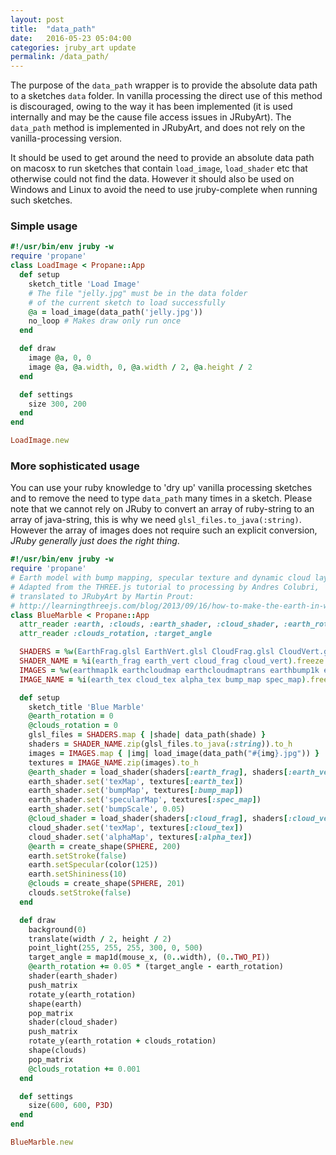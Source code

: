 ```yaml
---
layout: post
title:  "data_path"
date:   2016-05-23 05:04:00
categories: jruby_art update
permalink: /data_path/
---
```

The purpose of the `data_path` wrapper is to provide the absolute data path to a sketches `data` folder. In vanilla processing the direct use of this method is discouraged, owing to the way it has been implemented (it is used internally and may be the cause file access issues in JRubyArt). The `data_path` method is implemented in JRubyArt, and does not rely on the vanilla-processing version.

It should be used to get around the need to provide an absolute data path on macosx to run sketches that contain `load_image`, `load_shader` etc that otherwise could not find the data. However it should also be used on Windows and Linux to avoid the need to use jruby-complete when running such sketches.

### Simple usage ###

```ruby
#!/usr/bin/env jruby -w
require 'propane'
class LoadImage < Propane::App
  def setup
    sketch_title 'Load Image'
    # The file "jelly.jpg" must be in the data folder
    # of the current sketch to load successfully
    @a = load_image(data_path('jelly.jpg'))
    no_loop # Makes draw only run once
  end

  def draw
    image @a, 0, 0
    image @a, @a.width, 0, @a.width / 2, @a.height / 2
  end

  def settings
    size 300, 200
  end
end

LoadImage.new
```

### More sophisticated usage ###
You can use your ruby knowledge to 'dry up' vanilla processing sketches and to remove the need to type `data_path` many times in a sketch. Please note that we cannot rely on JRuby to convert an array of ruby-string to an array of java-string, this is why we need `glsl_files.to_java(:string)`. However the array of images does not require such an explicit conversion, _JRuby generally just does the right thing_.

```ruby
#!/usr/bin/env jruby -w
require 'propane'
# Earth model with bump mapping, specular texture and dynamic cloud layer.
# Adapted from the THREE.js tutorial to processing by Andres Colubri,
# translated to JRubyArt by Martin Prout:
# http://learningthreejs.com/blog/2013/09/16/how-to-make-the-earth-in-webgl/
class BlueMarble < Propane::App
  attr_reader :earth, :clouds, :earth_shader, :cloud_shader, :earth_rotation
  attr_reader :clouds_rotation, :target_angle

  SHADERS = %w(EarthFrag.glsl EarthVert.glsl CloudFrag.glsl CloudVert.glsl).freeze
  SHADER_NAME = %i(earth_frag earth_vert cloud_frag cloud_vert).freeze
  IMAGES = %w(earthmap1k earthcloudmap earthcloudmaptrans earthbump1k earthspec1k).freeze
  IMAGE_NAME = %i(earth_tex cloud_tex alpha_tex bump_map spec_map).freeze

  def setup
    sketch_title 'Blue Marble'
    @earth_rotation = 0
    @clouds_rotation = 0
    glsl_files = SHADERS.map { |shade| data_path(shade) }
    shaders = SHADER_NAME.zip(glsl_files.to_java(:string)).to_h
    images = IMAGES.map { |img| load_image(data_path("#{img}.jpg")) }
    textures = IMAGE_NAME.zip(images).to_h
    @earth_shader = load_shader(shaders[:earth_frag], shaders[:earth_vert])
    earth_shader.set('texMap', textures[:earth_tex])
    earth_shader.set('bumpMap', textures[:bump_map])
    earth_shader.set('specularMap', textures[:spec_map])
    earth_shader.set('bumpScale', 0.05)
    @cloud_shader = load_shader(shaders[:cloud_frag], shaders[:cloud_vert])
    cloud_shader.set('texMap', textures[:cloud_tex])
    cloud_shader.set('alphaMap', textures[:alpha_tex])
    @earth = create_shape(SPHERE, 200)
    earth.setStroke(false)
    earth.setSpecular(color(125))
    earth.setShininess(10)
    @clouds = create_shape(SPHERE, 201)
    clouds.setStroke(false)
  end

  def draw
    background(0)
    translate(width / 2, height / 2)
    point_light(255, 255, 255, 300, 0, 500)
    target_angle = map1d(mouse_x, (0..width), (0..TWO_PI))
    @earth_rotation += 0.05 * (target_angle - earth_rotation)
    shader(earth_shader)
    push_matrix
    rotate_y(earth_rotation)
    shape(earth)
    pop_matrix
    shader(cloud_shader)
    push_matrix
    rotate_y(earth_rotation + clouds_rotation)
    shape(clouds)
    pop_matrix
    @clouds_rotation += 0.001
  end

  def settings
    size(600, 600, P3D)
  end
end

BlueMarble.new
```
